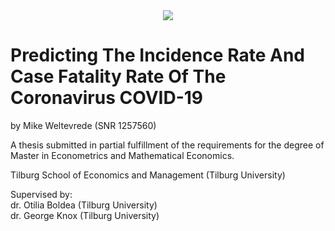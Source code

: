 <div style="text-align:center"><img src="https://armacad.info/images/organizations/769/logo_62e2336c08302f44.png" /></div>

# Predicting The Incidence Rate And Case Fatality Rate Of The Coronavirus COVID-19

by Mike Weltevrede (SNR 1257560)

A thesis submitted in partial fulfillment of the requirements for the degree of Master in Econometrics and Mathematical Economics.

Tilburg School of Economics and Management (Tilburg University)

Supervised by:\
dr. Otilia Boldea (Tilburg University)\
dr. George Knox (Tilburg University)